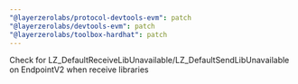 ```yaml
---
"@layerzerolabs/protocol-devtools-evm": patch
"@layerzerolabs/devtools-evm": patch
"@layerzerolabs/toolbox-hardhat": patch
---
```


Check for LZ_DefaultReceiveLibUnavailable/LZ_DefaultSendLibUnavailable on EndpointV2 when receive libraries
